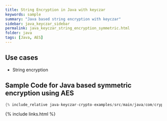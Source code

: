 ```yaml
---
title: String Encryption in Java with keyczar
keywords: sample
summary: "Java based string encryption with keyczar"
sidebar: java_keyczar_sidebar
permalink: java_keyczar_string_encryption_symmetric.html
folder: java
tags: [Java, AES]
---
```


## Use cases

- String encryption

## Sample Code for Java based symmetric encryption using AES

```java
{% include_relative java-keyczar-crypto-examples/src/main/java/com/cryptoexamples/java/keyczar/ExampleStringEncryptionInOneMethod.java %}
```



{% include links.html %}
